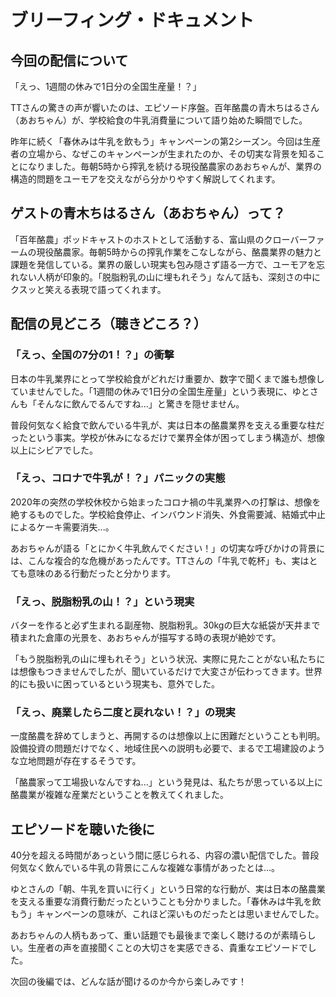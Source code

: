 # ブリーフィング・ドキュメント

## 今回の配信について

「えっ、1週間の休みで1日分の全国生産量！？」

TTさんの驚きの声が響いたのは、エピソード序盤。百年酪農の青木ちはるさん（あおちゃん）が、学校給食の牛乳消費量について語り始めた瞬間でした。

昨年に続く「春休みは牛乳を飲もう」キャンペーンの第2シーズン。今回は生産者の立場から、なぜこのキャンペーンが生まれたのか、その切実な背景を知ることになりました。毎朝5時から搾乳を続ける現役酪農家のあおちゃんが、業界の構造的問題をユーモアを交えながら分かりやすく解説してくれます。

## ゲストの青木ちはるさん（あおちゃん）って？

「百年酪農」ポッドキャストのホストとして活動する、富山県のクローバーファームの現役酪農家。毎朝5時からの搾乳作業をこなしながら、酪農業界の魅力と課題を発信している。業界の厳しい現実も包み隠さず語る一方で、ユーモアを忘れない人柄が印象的。「脱脂粉乳の山に埋もれそう」なんて話も、深刻さの中にクスッと笑える表現で語ってくれます。

## 配信の見どころ（聴きどころ？）

### 「えっ、全国の7分の1！？」の衝撃

日本の牛乳業界にとって学校給食がどれだけ重要か、数字で聞くまで誰も想像していませんでした。「1週間の休みで1日分の全国生産量」という表現に、ゆとさんも「そんなに飲んでるんですね...」と驚きを隠せません。

普段何気なく給食で飲んでいる牛乳が、実は日本の酪農業界を支える重要な柱だったという事実。学校が休みになるだけで業界全体が困ってしまう構造が、想像以上にシビアでした。

### 「えっ、コロナで牛乳が！？」パニックの実態

2020年の突然の学校休校から始まったコロナ禍の牛乳業界への打撃は、想像を絶するものでした。学校給食停止、インバウンド消失、外食需要減、結婚式中止によるケーキ需要消失...。

あおちゃんが語る「とにかく牛乳飲んでください！」の切実な呼びかけの背景には、こんな複合的な危機があったんです。TTさんの「牛乳で乾杯」も、実はとても意味のある行動だったと分かります。

### 「えっ、脱脂粉乳の山！？」という現実

バターを作ると必ず生まれる副産物、脱脂粉乳。30kgの巨大な紙袋が天井まで積まれた倉庫の光景を、あおちゃんが描写する時の表現が絶妙です。

「もう脱脂粉乳の山に埋もれそう」という状況、実際に見たことがない私たちには想像もつきませんでしたが、聞いているだけで大変さが伝わってきます。世界的にも扱いに困っているという現実も、意外でした。

### 「えっ、廃業したら二度と戻れない！？」の現実

一度酪農を辞めてしまうと、再開するのは想像以上に困難だということも判明。設備投資の問題だけでなく、地域住民への説明も必要で、まるで工場建設のような立地問題が存在するそうです。

「酪農家って工場扱いなんですね...」という発見は、私たちが思っている以上に酪農業が複雑な産業だということを教えてくれました。

## エピソードを聴いた後に

40分を超える時間があっという間に感じられる、内容の濃い配信でした。普段何気なく飲んでいる牛乳の背景にこんな複雑な事情があったとは...。

ゆとさんの「朝、牛乳を買いに行く」という日常的な行動が、実は日本の酪農業を支える重要な消費行動だったということも分かりました。「春休みは牛乳を飲もう」キャンペーンの意味が、これほど深いものだったとは思いませんでした。

あおちゃんの人柄もあって、重い話題でも最後まで楽しく聴けるのが素晴らしい。生産者の声を直接聞くことの大切さを実感できる、貴重なエピソードでした。

次回の後編では、どんな話が聞けるのか今から楽しみです！